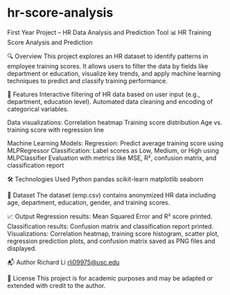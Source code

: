 # hr-score-analysis
First Year Project – HR Data Analysis and Prediction Tool
📊 HR Training Score Analysis and Prediction

🔍 Overview
This project explores an HR dataset to identify patterns in employee training scores. It allows users to filter the data by fields like department or education, visualize key trends, and apply machine learning techniques to predict and classify training performance.

🧠 Features
Interactive filtering of HR data based on user input (e.g., department, education level).
Automated data cleaning and encoding of categorical variables.

  Data visualizations:
    Correlation heatmap
    Training score distribution
    Age vs. training score with regression line

  Machine Learning Models:
    Regression: Predict average training score using MLPRegressor
    Classification: Label scores as Low, Medium, or High using MLPClassifier
    Evaluation with metrics like MSE, R², confusion matrix, and classification report

🛠 Technologies Used
Python
pandas
scikit-learn
matplotlib
seaborn

📂 Dataset
The dataset (emp.csv) contains anonymized HR data including age, department, education, gender, and training scores.

📈 Output
Regression results: Mean Squared Error and R² score printed.
Classification results: Confusion matrix and classification report printed.
Visualizations: Correlation heatmap, training score histogram, scatter plot, regression prediction plots, and confusion matrix saved as PNG files and displayed.

📬 Author
Richard Li
rli09975@usc.edu

📝 License
This project is for academic purposes and may be adapted or extended with credit to the author.
